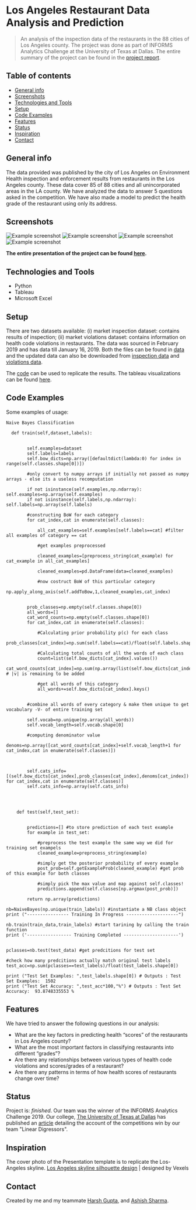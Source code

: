 
# Los Angeles Restaurant Data Analysis and Prediction
> An analysis of the inspection data of the restaurants in the 88 cities of Los Angeles county.
The project was done as part of INFORMS Analytics Challenge at the University of Texas at Dallas. The entire summary of the project can be found in the [project report](https://github.com/siddharthoza/Los-Angeles-Restaurant-Inspection-Data-Analysis-/blob/master/Team%20Linear%20Digressors-Final.pdf).

## Table of contents
* [General info](#general-info)
* [Screenshots](#screenshots)
* [Technologies and Tools](#technologies-and-tools)
* [Setup](#setup)
* [Code Examples](#code-examples)
* [Features](#features)
* [Status](#status)
* [Inspiration](#inspiration)
* [Contact](#contact)

## General info
The data provided was published by the city of Los Angeles on Environment Health inspection and enforcement results from restaurants in the Los Angeles county. These data cover 85 of 88 cities and all
unincorporated areas in the LA county. We have analyzed the data to answer 5 questions asked in the competition. We have also made a model to predict the health grade of the restaurant using only its address.

## Screenshots
![Example screenshot](./img/Capture1.PNG)
![Example screenshot](./img/Capture2.PNG)
![Example screenshot](./img/Capture3.PNG)
![Example screenshot](./img/Capture4.PNG)

**The entire presentation of the project can be found [here](https://github.com/siddharthoza/Los-Angeles-Restaurant-Inspection-Data-Analysis-/blob/master/Team%20Linear%20Digressors-Final.pdf).**

## Technologies and Tools
* Python
* Tableau 
* Microsoft Excel

## Setup

There are two datasets available: 
(i) market inspection dataset: contains results of inspection;
(ii) market violations dataset: contains information on health code violations in restaurants.
The data was sourced in February 2019 and has data till January 16, 2019. Both the files can be found in [data](https://github.com/siddharthoza/Los-Angeles-Restaurant-Inspection-Data-Analysis-/tree/master/Input) and the updated data can also be downloaded from 
[inspection data](https://data.lacounty.gov/Health/LOS-ANGELES-COUNTY-RESTAURANT-AND-MARKET-INSPECTIO/6ni6-h5kp) and [violations data](https://data.lacounty.gov/Health/LOS-ANGELES-COUNTY-RESTAURANT-AND-MARKET-VIOLATION/8jyd-4pv9).

The [code](https://github.com/siddharthoza/Los-Angeles-Restaurant-Inspection-Data-Analysis-/blob/master/Code/Naive%20Bayes%20Classification.ipynb) can be used to replicate the results. 
The tableau visualizations can be found [here](https://github.com/siddharthoza/Los-Angeles-Restaurant-Inspection-Data-Analysis-/tree/master/Code).


## Code Examples
Some examples of usage:

````
Naive Bayes Classification

  def train(self,dataset,labels):
        
  
        self.examples=dataset
        self.labels=labels
        self.bow_dicts=np.array([defaultdict(lambda:0) for index in range(self.classes.shape[0])])
        
        #only convert to numpy arrays if initially not passed as numpy arrays - else its a useless recomputation
        
        if not isinstance(self.examples,np.ndarray): self.examples=np.array(self.examples)
        if not isinstance(self.labels,np.ndarray): self.labels=np.array(self.labels)
            
        #constructing BoW for each category
        for cat_index,cat in enumerate(self.classes):
          
            all_cat_examples=self.examples[self.labels==cat] #filter all examples of category == cat
            
            #get examples preprocessed
            
            cleaned_examples=[preprocess_string(cat_example) for cat_example in all_cat_examples]
            
            cleaned_examples=pd.DataFrame(data=cleaned_examples)
            
            #now costruct BoW of this particular category
            np.apply_along_axis(self.addToBow,1,cleaned_examples,cat_index)
            
                      
        prob_classes=np.empty(self.classes.shape[0])
        all_words=[]
        cat_word_counts=np.empty(self.classes.shape[0])
        for cat_index,cat in enumerate(self.classes):
           
            #Calculating prior probability p(c) for each class
            prob_classes[cat_index]=np.sum(self.labels==cat)/float(self.labels.shape[0]) 
            
            #Calculating total counts of all the words of each class 
            count=list(self.bow_dicts[cat_index].values())
            cat_word_counts[cat_index]=np.sum(np.array(list(self.bow_dicts[cat_index].values())))+1 # |v| is remaining to be added
            
            #get all words of this category                                
            all_words+=self.bow_dicts[cat_index].keys()
                                                     
        
        #combine all words of every category & make them unique to get vocabulary -V- of entire training set
        
        self.vocab=np.unique(np.array(all_words))
        self.vocab_length=self.vocab.shape[0]
                                  
        #computing denominator value                                      
        denoms=np.array([cat_word_counts[cat_index]+self.vocab_length+1 for cat_index,cat in enumerate(self.classes)])                                                                          
      

        
        self.cats_info=[(self.bow_dicts[cat_index],prob_classes[cat_index],denoms[cat_index]) for cat_index,cat in enumerate(self.classes)]                               
        self.cats_info=np.array(self.cats_info)                                 
                                              
                                              

   
    def test(self,test_set):
      

        predictions=[] #to store prediction of each test example
        for example in test_set: 
                                              
            #preprocess the test example the same way we did for training set exampels                                  
            cleaned_example=preprocess_string(example) 
             
            #simply get the posterior probability of every example                                  
            post_prob=self.getExampleProb(cleaned_example) #get prob of this example for both classes
            
            #simply pick the max value and map against self.classes!
            predictions.append(self.classes[np.argmax(post_prob)])
                
        return np.array(predictions)

````

````
nb=NaiveBayes(np.unique(train_labels)) #instantiate a NB class object
print ("---------------- Training In Progress --------------------")
 
nb.train(train_data,train_labels) #start tarining by calling the train function
print ('----------------- Training Completed ---------------------')


pclasses=nb.test(test_data) #get predcitions for test set

#check how many predcitions actually match original test labels
test_acc=np.sum(pclasses==test_labels)/float(test_labels.shape[0]) 

print ("Test Set Examples: ",test_labels.shape[0]) # Outputs : Test Set Examples:  1502
print ("Test Set Accuracy: ",test_acc*100,"%") # Outputs : Test Set Accuracy:  93.8748335553 %

````


## Features
We have tried to answer the following questions in our analysis:

* What are the key factors in predicting health “scores” of the restaurants in Los Angeles county?
* What are the most important factors in classifying restaurants into different “grades”?
* Are there any relationships between various types of health code violations and scores/grades of a restaurant?
* Are there any patterns in terms of how health scores of restaurants change over time?

## Status
Project is: _finished_. Our team was the winner of the INFORMS Analytics Challenge 2019. Our college, [The University of Texas at Dallas](https://www.utdallas.edu/) has published an [article](https://jindal.utdallas.edu/news/business-analytics-teams-bring-home-three-firsts) detailing the account of the competitions win by our team "Linear Digressors". 

## Inspiration
The cover photo of the Presentation template is to replicate the Los-Angeles skyline. 
[Los Angeles skyline silhouette design](https://www.vexels.com/vectors/preview/79018/los-angeles-skyline-silhouette-design) | designed by Vexels

## Contact
Created by me and my teammate [Harsh Gupta](https://github.com/harshbg), and [Ashish Sharma](https://github.com/ashish1993utd).
